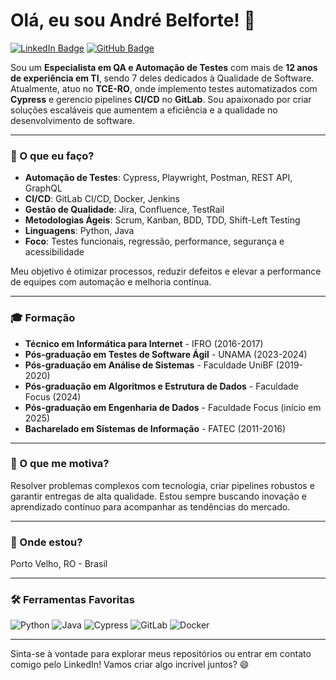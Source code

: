 # Olá, eu sou André Belforte! 👋

[![LinkedIn Badge](https://img.shields.io/badge/-André%20Belforte-blue?style=flat-square&logo=Linkedin&logoColor=white&link=https://www.linkedin.com/in/andrebelforte/)](https://www.linkedin.com/in/andrebelforte/)
[![GitHub Badge](https://img.shields.io/badge/-@andrebelforte-181717?style=flat-square&logo=GitHub&logoColor=white)](https://github.com/andrebelforte)

Sou um **Especialista em QA e Automação de Testes** com mais de **12 anos de experiência em TI**, sendo 7 deles dedicados à Qualidade de Software. Atualmente, atuo no **TCE-RO**, onde implemento testes automatizados com **Cypress** e gerencio pipelines **CI/CD** no **GitLab**. Sou apaixonado por criar soluções escaláveis que aumentem a eficiência e a qualidade no desenvolvimento de software.

---

### 🔹 O que eu faço?
- **Automação de Testes**: Cypress, Playwright, Postman, REST API, GraphQL  
- **CI/CD**: GitLab CI/CD, Docker, Jenkins  
- **Gestão de Qualidade**: Jira, Confluence, TestRail  
- **Metodologias Ágeis**: Scrum, Kanban, BDD, TDD, Shift-Left Testing  
- **Linguagens**: Python, Java  
- **Foco**: Testes funcionais, regressão, performance, segurança e acessibilidade  

Meu objetivo é otimizar processos, reduzir defeitos e elevar a performance de equipes com automação e melhoria contínua.

---

### 🎓 Formação
- **Técnico em Informática para Internet** - IFRO (2016-2017)
- **Pós-graduação em Testes de Software Ágil** - UNAMA (2023-2024)
- **Pós-graduação em Análise de Sistemas** - Faculdade UniBF (2019-2020)
- **Pós-graduação em Algoritmos e Estrutura de Dados** - Faculdade Focus (2024)
- **Pós-graduação em Engenharia de Dados** - Faculdade Focus (início em 2025)  
- **Bacharelado em Sistemas de Informação** - FATEC (2011-2016)  
  

---

### 🚀 O que me motiva?
Resolver problemas complexos com tecnologia, criar pipelines robustos e garantir entregas de alta qualidade. Estou sempre buscando inovação e aprendizado contínuo para acompanhar as tendências do mercado.

---

### 📍 Onde estou?
Porto Velho, RO - Brasil

---

### 🛠️ Ferramentas Favoritas
![Python](https://img.shields.io/badge/-Python-3776AB?style=flat-square&logo=Python&logoColor=white)
![Java](https://img.shields.io/badge/-Java-007396?style=flat-square&logo=Java&logoColor=white)
![Cypress](https://img.shields.io/badge/-Cypress-17202C?style=flat-square&logo=Cypress&logoColor=white)
![GitLab](https://img.shields.io/badge/-GitLab-FCA121?style=flat-square&logo=GitLab&logoColor=white)
![Docker](https://img.shields.io/badge/-Docker-2496ED?style=flat-square&logo=Docker&logoColor=white)

---

Sinta-se à vontade para explorar meus repositórios ou entrar em contato comigo pelo LinkedIn! Vamos criar algo incrível juntos? 😄
